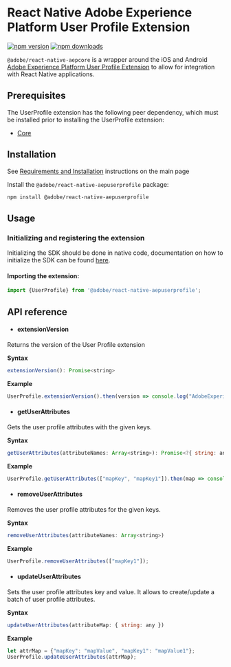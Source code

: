
# React Native Adobe Experience Platform User Profile Extension

[![npm version](https://badge.fury.io/js/%40adobe%2Freact-native-aepuserprofile.svg)](https://www.npmjs.com/package/@adobe/react-native-aepuserprofile) 
[![npm downloads](https://img.shields.io/npm/dm/@adobe/react-native-aepuserprofile)](https://www.npmjs.com/package/@adobe/react-native-aepuserprofile)

`@adobe/react-native-aepcore` is a wrapper around the iOS and Android [Adobe Experience Platform User Profile Extension](https://aep-sdks.gitbook.io/docs/using-mobile-extensions/profile) to allow for integration with React Native applications.


## Prerequisites

The UserProfile extension has the following peer dependency, which must be installed prior to installing the UserProfile extension:
- [Core](../core/README.md)

## Installation

See [Requirements and Installation](https://github.com/adobe/aepsdk-react-native#requirements) instructions on the main page 

Install the `@adobe/react-native-aepuserprofile` package:

```bash
npm install @adobe/react-native-aepuserprofile
```

## Usage

### Initializing and registering the extension

Initializing the SDK should be done in native code, documentation on how to initialize the SDK can be found [here](https://github.com/adobe/aepsdk-react-native#initializing).

#### Importing the extension:
```javascript
import {UserProfile} from '@adobe/react-native-aepuserprofile';
```

## API reference

- #### extensionVersion

Returns the version of the User Profile extension

**Syntax**

```javascript
extensionVersion(): Promise<string>
```

**Example**

```javascript
UserProfile.extensionVersion().then(version => console.log("AdobeExperienceSDK: UserProfile version: " + version));
```

- #### getUserAttributes

Gets the user profile attributes with the given keys.

**Syntax**

```javascript
getUserAttributes(attributeNames: Array<string>): Promise<?{ string: any }> 
```

**Example**

```javascript
UserProfile.getUserAttributes(["mapKey", "mapKey1"]).then(map => console.log("AdobeExperienceSDK: UserProfile getUserAttributes: " + map));
```

- #### removeUserAttributes

Removes the user profile attributes for the given keys.

**Syntax**

```javascript
removeUserAttributes(attributeNames: Array<string>)
```

**Example**

```javascript
UserProfile.removeUserAttributes(["mapKey1"]);
```

- #### updateUserAttributes

Sets the user profile attributes key and value.
It allows to create/update a batch of user profile attributes.

**Syntax**

```javascript
updateUserAttributes(attributeMap: { string: any })
```

**Example**

```javascript
let attrMap = {"mapKey": "mapValue", "mapKey1": "mapValue1"};
UserProfile.updateUserAttributes(attrMap);
```
